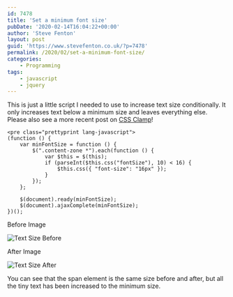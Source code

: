 ```yaml
---
id: 7478
title: 'Set a minimum font size'
pubDate: '2020-02-14T16:04:22+00:00'
author: 'Steve Fenton'
layout: post
guid: 'https://www.stevefenton.co.uk/?p=7478'
permalink: /2020/02/set-a-minimum-font-size/
categories:
    - Programming
tags:
    - javascript
    - jquery
---
```


This is just a little script I needed to use to increase text size conditionally. It only increases text below a minimum size and leaves everything else. Please also see a more recent post on [CSS Clamp](https://www.stevefenton.co.uk/2020/04/css-clamp-the-goldilocks-of-css-math-functions/)!

```
<pre class="prettyprint lang-javascript">
(function () {
    var minFontSize = function () {
        $(".content-zone *").each(function () {
            var $this = $(this);
            if (parseInt($this.css("fontSize"), 10) < 16) {
                $this.css({ "font-size": "16px" });
            }
        });
    };

    $(document).ready(minFontSize);
    $(document).ajaxComplete(minFontSize);
})();
```

Before Image

![Text Size Before](https://www.stevefenton.co.uk/wp-content/uploads/2020/02/text-size-before.jpg)

After Image

![Text Size After](https://www.stevefenton.co.uk/wp-content/uploads/2020/02/text-size-after.jpg)

You can see that the span element is the same size before and after, but all the tiny text has been increased to the minimum size.